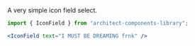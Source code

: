 A very simple icon field select.

```jsx
import { IconField } from "architect-components-library";

<IconField text="I MUST BE DREAMING frnk" />
```
